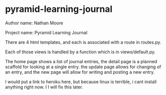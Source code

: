 # pyramid-learning-journal

Author name: Nathan Moore

Project name: Pyramid Learning Journal

There are 4 html templates, and each is associated with a route in routes.py.

Each of those views is handled by a function which is in views/default.py.

The home page shows a list of journal entries, the detail page is a planned scaffold for looking at a single entry.
the update page allows for changing of an entry, and the new page will allow for writing and posting a new entry.

I would put a link to heroku here, but because linux is terrible, i cant install anything right now. I I will fix this later.
